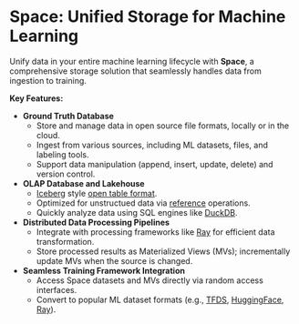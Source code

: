 # Space: Unified Storage for Machine Learning

Unify data in your entire machine learning lifecycle with **Space**, a comprehensive storage solution that seamlessly handles data from ingestion to training.

**Key Features:**
- **Ground Truth Database**
  - Store and manage data in open source file formats, locally or in the cloud.
  - Ingest from various sources, including ML datasets, files, and labeling tools.
  - Support data manipulation (append, insert, update, delete) and version control.
- **OLAP Database and Lakehouse**
  - [Iceberg](https://github.com/apache/iceberg) style [open table format](/docs/design.md#metadata-design).
  - Optimized for unstructued data via [reference](./docs/design.md#data-files) operations.
  - Quickly analyze data using SQL engines like [DuckDB](https://github.com/duckdb/duckdb).
- **Distributed Data Processing Pipelines**
  - Integrate with processing frameworks like [Ray](https://github.com/ray-project/ray) for efficient data transformation.
  - Store processed results as Materialized Views (MVs); incrementally update MVs when the source is changed.
- **Seamless Training Framework Integration**
  - Access Space datasets and MVs directly via random access interfaces.
  - Convert to popular ML dataset formats (e.g., [TFDS](https://github.com/tensorflow/datasets), [HuggingFace](https://github.com/huggingface/datasets), [Ray](https://github.com/ray-project/ray)).
